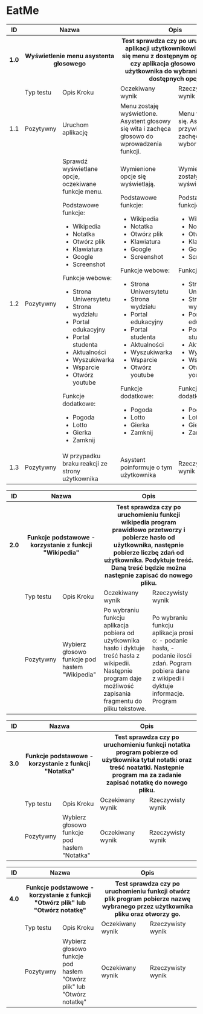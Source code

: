 # EatMe
<table>
    <thead>
        <tr>
            <th>ID</th>
            <th colspan=2>Nazwa</th>
            <th colspan=2>Opis</th>
        </tr>
    </thead>
    <tbody>
        <tr>
            <th>1.0</th>
            <th colspan=2>Wyświetlenie menu asystenta głosowego</th>
            <th colspan=2>Test sprawdza czy po uruchomieniu aplikacji użytkownikowi wyświetli się menu z dostępnym opcjami oraz czy aplikacja głosowo zachęci użytkownika do wybrania jednej z dostępnych opcji.</th>
        </tr>
        <tr>
            <td></td>
            <td>Typ testu</td>
            <td>Opis Kroku</td>
            <td>Oczekiwany wynik</td>
            <td>Rzeczywisty wynik</td>
        </tr>
        <tr>
            <td>1.1</td>
            <td>Pozytywny</td>
            <td>Uruchom aplikację</td>
            <td>Menu zostaję wyświetlone. Asystent głosowy się wita i zachęca głosowo do wprowadzenia funkcji.</td>
            <td>Menu wyświetliło się. Asystent się przywitał i zachęcił do wyboru funkcji.</td>
        </tr>
        <tr>
            <td>1.2</td>
            <td>Pozytywny</td>
            <td>Sprawdź wyświetlane opcje, oczekiwane funkcje menu.
             
Podstawowe funkcje:
- Wikipedia
- Notatka
- Otwórz plik
- Klawiatura
- Google
- Screenshot

Funkcje webowe:
- Strona Uniwersytetu
- Strona wydziału
- Portal edukacyjny
- Portal studenta
- Aktualności
- Wyszukiwarka
- Wsparcie
- Otwórz youtube

Funkcje dodatkowe:
- Pogoda
- Lotto
- Gierka
- Zamknij</td>
            <td>Wymienione opcje się wyświetlają.
 
Podstawowe funkcje:
- Wikipedia
- Notatka
- Otwórz plik
- Klawiatura
- Google
- Screenshot

Funkcje webowe:
- Strona Uniwersytetu
- Strona wydziału
- Portal edukacyjny
- Portal studenta
- Aktualności
- Wyszukiwarka
- Wsparcie
- Otwórz youtube

Funkcje dodatkowe:
- Pogoda
- Lotto
- Gierka
- Zamknij</td>
            <td>Wymienione pola zostały wyświetlone.
 
Podstawowe funkcje:
- Wikipedia
- Notatka
- Otwórz plik
- Klawiatura
- Google
- Screenshot

Funkcje webowe:
- Strona Uniwersytetu
- Strona wydziału
- Portal edukacyjny
- Portal studenta
- Aktualności
- Wyszukiwarka
- Wsparcie
- Otwórz youtube

Funkcje dodatkowe:
- Pogoda
- Lotto
- Gierka
- Zamknij</td>
        </tr>
        <tr>
            <td>1.3</td>
            <td>Pozytywny</td>
            <td>W przypadku braku reakcji ze strony użytkownika</td>
            <td>Asystent poinformuje o tym użytkownika</td>
            <td>Rzeczywisty wynik</td>
        </tr>
    </tbody>
</table>

<table>
    <thead>
        <tr>
            <th>ID</th>
            <th colspan=2>Nazwa</th>
            <th colspan=2>Opis</th>
        </tr>
    </thead>
    <tbody>
        <tr>
            <th>2.0</th>
            <th colspan=2>Funkcje podstawowe - korzystanie z funkcji "Wikipedia"</th>
            <th colspan=2>Test sprawdza czy po uruchomieniu funkcji wikipedia program prawidłowo przetworzy i pobierze hasło od użytkownika, następnie pobierze liczbę zdań od użytkownika. Podyktuje treść. Daną treść będzie można następnie zapisać do nowego pliku. </th>
        </tr>
        <tr>
            <td></td>
            <td>Typ testu</td>
            <td>Opis Kroku</td>
            <td>Oczekiwany wynik</td>
            <td>Rzeczywisty wynik</td>
        </tr>
        <tr>
            <td></td>
            <td>Pozytywny</td>
            <td>Wybierz głosowo funkcje pod hasłem "Wikipedia"</td>
            <td>Po wybraniu funkcju aplikacja pobiera od użytkownika hasło i dyktuje treść hasła z wikipedii.
            Następnie program daje możliwość zapisania fragmentu do pliku tekstowe.</td>
            <td>Po wybraniu funkcju aplikacja prosi o:
            - podanie hasła,
            - podanie ilosći zdań.
            Pogram pobiera dane z wikipedi i dyktuje informacje.
            Program </td>
        </tr>
    </tbody>
</table>

<table>
    <thead>
        <tr>
            <th>ID</th>
            <th colspan=2>Nazwa</th>
            <th colspan=2>Opis</th>
        </tr>
    </thead>
    <tbody>
        <tr>
            <th>3.0</th>
            <th colspan=2>Funkcje podstawowe - korzystanie z funkcji "Notatka"</th>
            <th colspan=2>Test sprawdza czy po uruchomieniu funkcji notatka program pobierze od użytkownika tytuł notatki oraz treść noatatki. Następnie program ma za zadanie zapisać notatkę do nowego pliku.</th>
        </tr>
      <tr>
            <td></td>
            <td>Typ testu</td>
            <td>Opis Kroku</td>
            <td>Oczekiwany wynik</td>
            <td>Rzeczywisty wynik</td>
        </tr>
      <tr>
            <td></td>
            <td>Pozytywny</td>
            <td>Wybierz głosowo funkcje pod hasłem "Notatka"</td>
            <td>Oczekiwany wynik</td>
            <td>Rzeczywisty wynik</td>
        </tr>
    </tbody>
</table>

<table>
    <thead>
        <tr>
            <th>ID</th>
            <th colspan=2>Nazwa</th>
            <th colspan=2>Opis</th>
        </tr>
    </thead>
    <tbody>
        <tr>
            <th>4.0</th>
            <th colspan=2>Funkcje podstawowe - korzystanie z funkcji "Otwórz plik" lub "Otwórz notatkę"</th>
            <th colspan=2>Test sprawdza czy po uruchomieniu funkcji otwórz plik program pobierze nazwę wybranego przez użytkownika pliku oraz otworzy go.</th>
        </tr>
      <tr>
            <td></td>
            <td>Typ testu</td>
            <td>Opis Kroku</td>
            <td>Oczekiwany wynik</td>
            <td>Rzeczywisty wynik</td>
        </tr>
      <tr>
            <td></td>
            <td>Pozytywny</td>
            <td>Wybierz głosowo funkcje pod hasłem "Otwórz plik" lub "Otwórz notatkę"</td>
            <td>Oczekiwany wynik</td>
            <td>Rzeczywisty wynik</td>
        </tr>
    </tbody>
</table>
